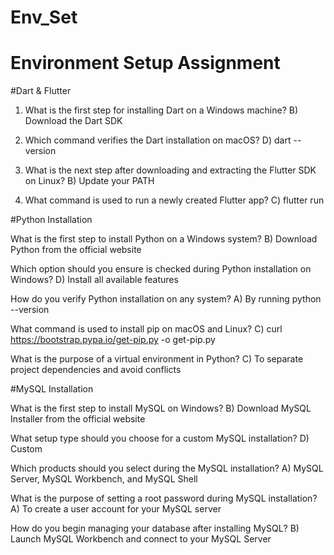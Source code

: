 # Env_Set

# Environment Setup Assignment

#Dart & Flutter

1. What is the first step for installing Dart on a Windows machine?
B) Download the Dart SDK



2. Which command verifies the Dart installation on macOS?
D) dart --version


3. What is the next step after downloading and extracting the Flutter SDK on Linux?
B) Update your PATH


4. What command is used to run a newly created Flutter app?
C) flutter run


#Python Installation

What is the first step to install Python on a Windows system?
B) Download Python from the official website


Which option should you ensure is checked during Python installation on Windows?
D) Install all available features

How do you verify Python installation on any system?
A) By running python --version


What command is used to install pip on macOS and Linux?
C) curl https://bootstrap.pypa.io/get-pip.py -o get-pip.py


What is the purpose of a virtual environment in Python?
C) To separate project dependencies and avoid conflicts


#MySQL Installation

What is the first step to install MySQL on Windows?
B) Download MySQL Installer from the official website


What setup type should you choose for a custom MySQL installation?
D) Custom

Which products should you select during the MySQL installation?
A) MySQL Server, MySQL Workbench, and MySQL Shell


What is the purpose of setting a root password during MySQL installation?
A) To create a user account for your MySQL server


How do you begin managing your database after installing MySQL?
B) Launch MySQL Workbench and connect to your MySQL Server

